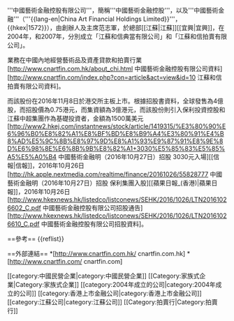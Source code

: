 '''中國藝術金融控股有限公司'''，簡稱'''中國藝術金融控股'''，以及'''中國藝術金融'''（'''{{lang-en|China Art Financial Holdings Limited}}'''，{{hkex|1572}}），由創辦人及主席范志軍，於總部[[江蘇|江蘇]][[宜興|宜興]]，在2004年，和2007年，分別成立「江蘇和信典當有限公司」和「江蘇和信拍賣有限公司」。

業務在中國內地經營藝術品及資產貸款和拍賣行業<ref>[http://www.cnartfin.com.hk/about_chi.html 中國藝術金融控股有限公司資料]</ref><ref>[http://www.cnartfin.com/index.php?con=article&act=view&id=10 江蘇和信拍賣有限公司資料]</ref>。

而該股份在2016年11月8日於港交所主板上市。根據招股書資料，全球發售為4億股，而招股價為0.75港元，而集資額為3億港元，而該股份則引入保利投資控股和江蘇中超集團作為基礎投資者，金額為1500萬美元<ref>[http://www2.hkej.com/instantnews/stock/article/1419315/%E3%80%90%E6%96%B0%E8%82%A1%E8%BF%BD%E8%B9%A4%E3%80%91%E4%B8%AD%E5%9C%8B%E8%97%9D%E8%A1%93%E9%87%91%E8%9E%8D%E6%98%8E%E6%8B%9B%E8%82%A1+3030%E5%85%83%E5%85%A5%E5%A0%B4 中國藝術金融明（2016年10月27日）招股 3030元入場][[信報|信報]]，2016年10月26日</ref><ref>[http://hk.apple.nextmedia.com/realtime/finance/20161026/55828777 中國藝術金融明（2016年10月27日）招股 保利集團入股][[蘋果日報_(香港)|蘋果日報]]，2016年10月26日</ref><ref>[http://www.hkexnews.hk/listedco/listconews/SEHK/2016/1026/LTN20161026602_C.pdf 中國藝術金融控股有限公司招股通告]</ref><ref>[http://www.hkexnews.hk/listedco/listconews/SEHK/2016/1026/LTN20161026610_C.pdf 中國藝術金融控股有限公司招股資料]</ref>。

==參考==
{{reflist}}

==外部連結==
*[http://www.cnartfin.com.hk/ cnartfin.com.hk]
*[http://www.cnartfin.com/ cnartfin.com]

[[category:中國民營企業|category:中國民營企業]]
[[Category:家族式企業|Category:家族式企業]]
[[category:2004年成立的公司|category:2004年成立的公司]]
[[category:香港上市金融公司|category:香港上市金融公司]]
[[category:江蘇公司|category:江蘇公司]]
[[Category:拍賣行|Category:拍賣行]]